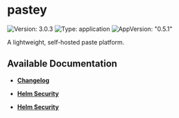 # pastey

![Version: 3.0.3](https://img.shields.io/badge/Version-3.0.3-informational?style=flat-square) ![Type: application](https://img.shields.io/badge/Type-application-informational?style=flat-square) ![AppVersion: "0.5.1"](https://img.shields.io/badge/AppVersion-"0.5.1"-informational?style=flat-square)

A lightweight, self-hosted paste platform.

## Available Documentation

- [**Changelog**](CHANGELOG)

- [**Helm Security**](container-security)

- [**Helm Security**](helm-security)

